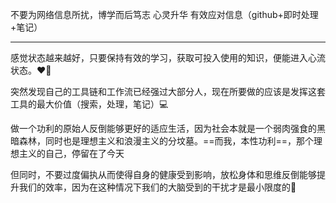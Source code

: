 不要为网络信息所扰，博学而后笃志
心灵升华
有效应对信息（github+即时处理+笔记）
****
感觉状态越来越好，只要保持有效的学习，获取可投入使用的知识，便能进入心流状态。❤‍🔥

突然发现自己的工具链和工作流已经强过大部分人，现在所要做的应该是发挥这套工具的最大价值（搜索，处理，笔记）💻

做一个功利的原始人反倒能够更好的适应生活，因为社会本就是一个弱肉强食的黑暗森林，同时也是理想主义和浪漫主义的分坟墓。==而我，本性功利==，那个理想主义的自己，停留在了今天

但同时，不要过度偏执从而使得自身的健康受到影响，放松身体和思维反倒能够提升我们的效率，因为在这种情况下我们的大脑受到的干扰才是最小限度的🧠
